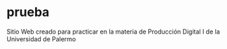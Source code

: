 # prueba
Sitio Web creado para practicar en la materia de Producción Digital I de la Universidad de Palermo
